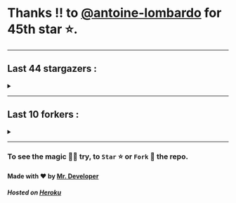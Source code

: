 # Thanks !! to [@antoine-lombardo](https://github.com/antoine-lombardo) for 45th star ⭐.
---

## Last 44 stargazers :
<details><summary></summary>

| No. | Profile Pic | Username | Star Number ⭐ |
| :---: | :---: | :---: | :---: |
| 1. | <img src='https://avatars.githubusercontent.com/u/60372320?v=4'> | [@antoine-lombardo](https://github.com/antoine-lombardo) | 45 |
| 2. | <img src='https://avatars.githubusercontent.com/u/90955030?v=4'> | [@SPECT3R-69](https://github.com/SPECT3R-69) | 44 |
| 3. | <img src='https://avatars.githubusercontent.com/u/89269794?v=4'> | [@svc64](https://github.com/svc64) | 43 |
| 4. | <img src='https://avatars.githubusercontent.com/u/36570169?v=4'> | [@ClementCastel](https://github.com/ClementCastel) | 42 |
| 5. | <img src='https://avatars.githubusercontent.com/u/41164942?v=4'> | [@rk134](https://github.com/rk134) | 41 |
| 6. | <img src='https://avatars.githubusercontent.com/u/16743370?v=4'> | [@megapro17](https://github.com/megapro17) | 40 |
| 7. | <img src='https://avatars.githubusercontent.com/u/33972938?v=4'> | [@pandamoon21](https://github.com/pandamoon21) | 39 |
| 8. | <img src='https://avatars.githubusercontent.com/u/85753037?v=4'> | [@manifesto1](https://github.com/manifesto1) | 38 |
| 9. | <img src='https://avatars.githubusercontent.com/u/65109659?v=4'> | [@moonmuaaz000](https://github.com/moonmuaaz000) | 37 |
| 10. | <img src='https://avatars.githubusercontent.com/u/83270075?v=4'> | [@gamer191](https://github.com/gamer191) | 36 |
| 11. | <img src='https://avatars.githubusercontent.com/u/73080587?v=4'> | [@XMYSTERlOUSX](https://github.com/XMYSTERlOUSX) | 35 |
| 12. | <img src='https://avatars.githubusercontent.com/u/17056564?v=4'> | [@0x3c3e](https://github.com/0x3c3e) | 34 |
| 13. | <img src='https://avatars.githubusercontent.com/u/20133621?v=4'> | [@NitroFuN](https://github.com/NitroFuN) | 33 |
| 14. | <img src='https://avatars.githubusercontent.com/u/482367?v=4'> | [@nyuszika7h](https://github.com/nyuszika7h) | 32 |
| 15. | <img src='https://avatars.githubusercontent.com/u/84174959?v=4'> | [@S4TyEndRa](https://github.com/S4TyEndRa) | 31 |
| 16. | <img src='https://avatars.githubusercontent.com/u/103633817?v=4'> | [@NullPointer-Ex](https://github.com/NullPointer-Ex) | 30 |
| 17. | <img src='https://avatars.githubusercontent.com/u/87824092?v=4'> | [@codingtuto](https://github.com/codingtuto) | 29 |
| 18. | <img src='https://avatars.githubusercontent.com/u/82335415?v=4'> | [@rahulmanjhu](https://github.com/rahulmanjhu) | 28 |
| 19. | <img src='https://avatars.githubusercontent.com/u/66910428?v=4'> | [@VIKASIND](https://github.com/VIKASIND) | 27 |
| 20. | <img src='https://avatars.githubusercontent.com/u/57279309?v=4'> | [@Droyder7](https://github.com/Droyder7) | 26 |
| 21. | <img src='https://avatars.githubusercontent.com/u/40000538?v=4'> | [@ShubhamJ010](https://github.com/ShubhamJ010) | 25 |
| 22. | <img src='https://avatars.githubusercontent.com/u/102476142?v=4'> | [@hiroultroid93819](https://github.com/hiroultroid93819) | 24 |
| 23. | <img src='https://avatars.githubusercontent.com/u/87156166?v=4'> | [@Soebb](https://github.com/Soebb) | 23 |
| 24. | <img src='https://avatars.githubusercontent.com/u/40020525?v=4'> | [@Angeloem](https://github.com/Angeloem) | 22 |
| 25. | <img src='https://avatars.githubusercontent.com/u/97869723?v=4'> | [@XRoiDX](https://github.com/XRoiDX) | 21 |
| 26. | <img src='https://avatars.githubusercontent.com/u/97147352?v=4'> | [@ThePachirisu](https://github.com/ThePachirisu) | 20 |
| 27. | <img src='https://avatars.githubusercontent.com/u/90682075?v=4'> | [@Parvez342](https://github.com/Parvez342) | 19 |
| 28. | <img src='https://avatars.githubusercontent.com/u/91000547?v=4'> | [@dhanushps](https://github.com/dhanushps) | 18 |
| 29. | <img src='https://avatars.githubusercontent.com/u/102027393?v=4'> | [@anon1ym](https://github.com/anon1ym) | 17 |
| 30. | <img src='https://avatars.githubusercontent.com/u/90016534?v=4'> | [@rethu123](https://github.com/rethu123) | 16 |
| 31. | <img src='https://avatars.githubusercontent.com/u/93878621?v=4'> | [@sohan2929](https://github.com/sohan2929) | 15 |
| 32. | <img src='https://avatars.githubusercontent.com/u/54490464?v=4'> | [@Rk365-UK](https://github.com/Rk365-UK) | 14 |
| 33. | <img src='https://avatars.githubusercontent.com/u/101983016?v=4'> | [@nikki310](https://github.com/nikki310) | 13 |
| 34. | <img src='https://avatars.githubusercontent.com/u/90282707?v=4'> | [@Vasubai](https://github.com/Vasubai) | 12 |
| 35. | <img src='https://avatars.githubusercontent.com/u/75154223?v=4'> | [@Achu2234](https://github.com/Achu2234) | 11 |
| 36. | <img src='https://avatars.githubusercontent.com/u/80207551?v=4'> | [@saifalisew1508](https://github.com/saifalisew1508) | 10 |
| 37. | <img src='https://avatars.githubusercontent.com/u/99937370?v=4'> | [@FeedsGram](https://github.com/FeedsGram) | 9 |
| 38. | <img src='https://avatars.githubusercontent.com/u/98212032?v=4'> | [@random772](https://github.com/random772) | 8 |
| 39. | <img src='https://avatars.githubusercontent.com/u/97720718?v=4'> | [@MaheshKmr9](https://github.com/MaheshKmr9) | 7 |
| 40. | <img src='https://avatars.githubusercontent.com/u/79193961?v=4'> | [@TgDeveloper99](https://github.com/TgDeveloper99) | 6 |
| 41. | <img src='https://avatars.githubusercontent.com/u/85005373?v=4'> | [@HerokuMods](https://github.com/HerokuMods) | 5 |
| 42. | <img src='https://avatars.githubusercontent.com/u/70249693?v=4'> | [@ilhamr0f11](https://github.com/ilhamr0f11) | 4 |
| 43. | <img src='https://avatars.githubusercontent.com/u/70377480?v=4'> | [@nikhileashy](https://github.com/nikhileashy) | 3 |
| 44. | <img src='https://avatars.githubusercontent.com/u/86344856?v=4'> | [@AmirulAndalib](https://github.com/AmirulAndalib) | 2 |

</details>

---

## Last 10 forkers :
<details><summary></summary>

| No. | Profile Pic | Username | Fork Number 🍴 |
| :---: | :---: | :---: | :---: |
| 1. | <img src='https://avatars.githubusercontent.com/u/91558902?v=4'> | [@rk134-hub](https://github.com/rk134-hub) | 10 |
| 2. | <img src='https://avatars.githubusercontent.com/u/20133621?v=4'> | [@NitroFuN](https://github.com/NitroFuN) | 9 |
| 3. | <img src='https://avatars.githubusercontent.com/u/482367?v=4'> | [@nyuszika7h](https://github.com/nyuszika7h) | 8 |
| 4. | <img src='https://avatars.githubusercontent.com/u/84174959?v=4'> | [@S4TyEndRa](https://github.com/S4TyEndRa) | 7 |
| 5. | <img src='https://avatars.githubusercontent.com/u/66910428?v=4'> | [@VIKASIND](https://github.com/VIKASIND) | 6 |
| 6. | <img src='https://avatars.githubusercontent.com/u/101307401?v=4'> | [@Tellyfun](https://github.com/Tellyfun) | 5 |
| 7. | <img src='https://avatars.githubusercontent.com/u/102476142?v=4'> | [@hiroultroid93819](https://github.com/hiroultroid93819) | 4 |
| 8. | <img src='https://avatars.githubusercontent.com/u/98212032?v=4'> | [@random772](https://github.com/random772) | 3 |
| 9. | <img src='https://avatars.githubusercontent.com/u/97720718?v=4'> | [@MaheshKmr9](https://github.com/MaheshKmr9) | 2 |
| 10. | <img src='https://avatars.githubusercontent.com/u/85005373?v=4'> | [@HerokuMods](https://github.com/HerokuMods) | 1 |

</details>

---
### To see the magic 🧚‍♂️ try, to `Star` ⭐ or `Fork` 🍴 the repo.
#### Made with ❤️ by [Mr. Developer](https://github.com/MrBotDeveloper)
##### Hosted on [Heroku](https://heroku.com)